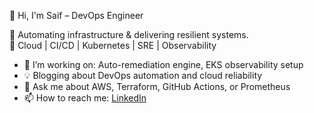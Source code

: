 👋 Hi, I'm Saif – DevOps Engineer

🔧 Automating infrastructure & delivering resilient systems.  
🚀 Cloud | CI/CD | Kubernetes | SRE | Observability

- 🔭 I’m working on: Auto-remediation engine, EKS observability setup
- 💡 Blogging about DevOps automation and cloud reliability
- 💬 Ask me about AWS, Terraform, GitHub Actions, or Prometheus
- 📫 How to reach me: [LinkedIn](https://www.linkedin.com/in/sayed-saif-manzoor/)



